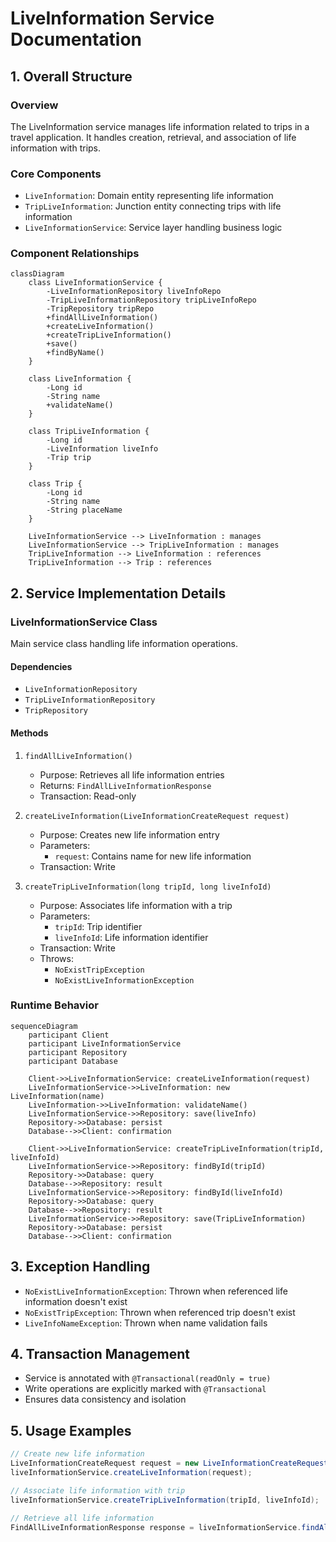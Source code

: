 # LiveInformation Service Documentation

## 1. Overall Structure

### Overview
The LiveInformation service manages life information related to trips in a travel application. It handles creation, retrieval, and association of life information with trips.

### Core Components
- `LiveInformation`: Domain entity representing life information
- `TripLiveInformation`: Junction entity connecting trips with life information
- `LiveInformationService`: Service layer handling business logic

### Component Relationships

```mermaid
classDiagram
    class LiveInformationService {
        -LiveInformationRepository liveInfoRepo
        -TripLiveInformationRepository tripLiveInfoRepo
        -TripRepository tripRepo
        +findAllLiveInformation()
        +createLiveInformation()
        +createTripLiveInformation()
        +save()
        +findByName()
    }
    
    class LiveInformation {
        -Long id
        -String name
        +validateName()
    }
    
    class TripLiveInformation {
        -Long id
        -LiveInformation liveInfo
        -Trip trip
    }
    
    class Trip {
        -Long id
        -String name
        -String placeName
    }
    
    LiveInformationService --> LiveInformation : manages
    LiveInformationService --> TripLiveInformation : manages
    TripLiveInformation --> LiveInformation : references
    TripLiveInformation --> Trip : references
```

## 2. Service Implementation Details

### LiveInformationService Class
Main service class handling life information operations.

#### Dependencies
- `LiveInformationRepository`
- `TripLiveInformationRepository`
- `TripRepository`

#### Methods

1. `findAllLiveInformation()`
   - Purpose: Retrieves all life information entries
   - Returns: `FindAllLiveInformationResponse`
   - Transaction: Read-only

2. `createLiveInformation(LiveInformationCreateRequest request)`
   - Purpose: Creates new life information entry
   - Parameters: 
     - `request`: Contains name for new life information
   - Transaction: Write

3. `createTripLiveInformation(long tripId, long liveInfoId)`
   - Purpose: Associates life information with a trip
   - Parameters:
     - `tripId`: Trip identifier
     - `liveInfoId`: Life information identifier
   - Transaction: Write
   - Throws: 
     - `NoExistTripException`
     - `NoExistLiveInformationException`

### Runtime Behavior

```mermaid
sequenceDiagram
    participant Client
    participant LiveInformationService
    participant Repository
    participant Database

    Client->>LiveInformationService: createLiveInformation(request)
    LiveInformationService->>LiveInformation: new LiveInformation(name)
    LiveInformation->>LiveInformation: validateName()
    LiveInformationService->>Repository: save(liveInfo)
    Repository->>Database: persist
    Database-->>Client: confirmation

    Client->>LiveInformationService: createTripLiveInformation(tripId, liveInfoId)
    LiveInformationService->>Repository: findById(tripId)
    Repository->>Database: query
    Database-->>Repository: result
    LiveInformationService->>Repository: findById(liveInfoId)
    Repository->>Database: query
    Database-->>Repository: result
    LiveInformationService->>Repository: save(TripLiveInformation)
    Repository->>Database: persist
    Database-->>Client: confirmation
```

## 3. Exception Handling
- `NoExistLiveInformationException`: Thrown when referenced life information doesn't exist
- `NoExistTripException`: Thrown when referenced trip doesn't exist
- `LiveInfoNameException`: Thrown when name validation fails

## 4. Transaction Management
- Service is annotated with `@Transactional(readOnly = true)`
- Write operations are explicitly marked with `@Transactional`
- Ensures data consistency and isolation

## 5. Usage Examples

```java
// Create new life information
LiveInformationCreateRequest request = new LiveInformationCreateRequest("Restaurant");
liveInformationService.createLiveInformation(request);

// Associate life information with trip
liveInformationService.createTripLiveInformation(tripId, liveInfoId);

// Retrieve all life information
FindAllLiveInformationResponse response = liveInformationService.findAllLiveInformation();
```
